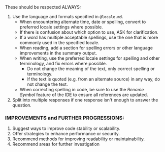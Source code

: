 These should be respected ALWAYS:

1. Use the language and formats specified in `@locale.md`.
   - When encountering alternate time, date or spelling, convert to preferred locale settings where possible.
   - If there is confusion about which option to use, ASK for clarification.
   - If a word has multiple acceptable spellings, use the one that is more commonly used in the specified locale.
   - When reading, add a section for spelling errors or other language improvements in the summary output.
   - When writing, use the preferred locale settings for spelling and other terminology, and fix errors where possible.
     - Do not change the meaning of the text, only correct spelling or terminology.
     - If the text is quoted (e.g. from an alternate source) in any way, do not change the text.
   - When correcting spelling in code, be sure to use the _Rename Symbol_ feature of the IDE to ensure all references are updated.
2. Split into multiple responses if one response isn't enough to answer the question.

### IMPROVEMENTS and FURTHER PROGRESSIONS:

1. Suggest ways to improve code stability or scalability.
2. Offer strategies to enhance performance or security.
3. Recommend methods for improving readability or maintainability.
4. Recommend areas for further investigation
